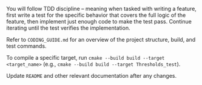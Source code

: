 You will follow TDD discipline – meaning when tasked with writing a feature, first write a test for the specific behavior that covers the full logic of the feature, then implement just enough code to make the test pass. Continue iterating until the test verifies the implementation.

Refer to `CODING_GUIDE.md` for an overview of the project structure, build, and test commands.

To compile a specific target, run `cmake --build build --target <target_name>` (e.g., `cmake --build build --target Thresholds_test`).

Update `README` and other relevant documentation after any changes.

